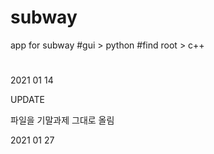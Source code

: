 # subway
app for subway
#gui > python 
#find root > c++ 


#
2021 01 14

UPDATE

파일을 기말과제 그대로 올림 


2021 01 27 
